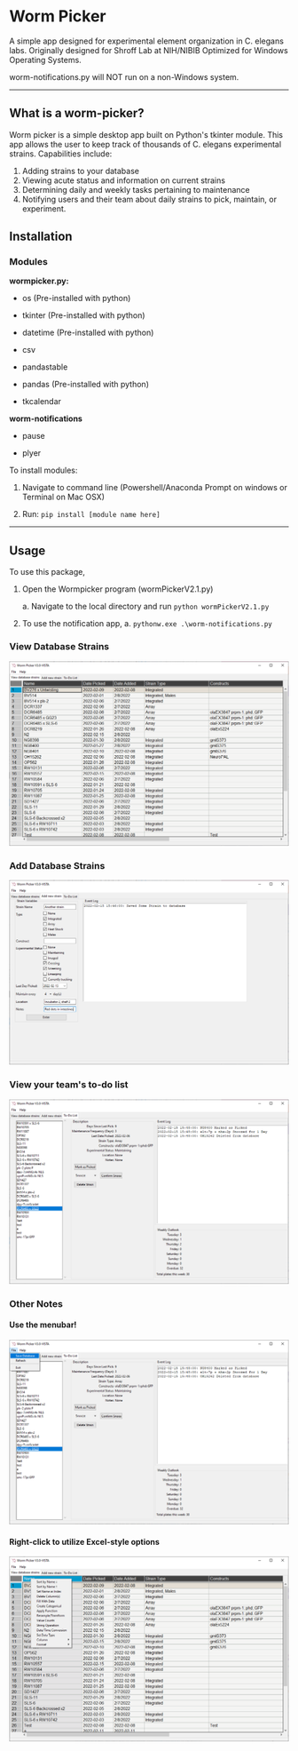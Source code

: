 # Worm Picker
A simple app designed for experimental element organization in C. elegans labs. Originally designed for Shroff Lab at NIH/NIBIB
Optimized for Windows Operating Systems. 

worm-notifications.py will NOT run on a non-Windows system. 

____________________________________________________________
## What is a worm-picker?

Worm picker is a simple desktop app built on Python's tkinter module. This app allows the user to keep track of thousands of C. elegans experimental strains. Capabilities include: 
1. Adding strains to your database
2. Viewing acute status and information on current strains
3. Determining daily and weekly tasks pertaining to maintenance
4. Notifying users and their team about daily strains to pick, maintain, or experiment.

## Installation

### Modules

**wormpicker.py:**

- os (Pre-installed with python)

- tkinter (Pre-installed with python)

- datetime (Pre-installed with python)

- csv

- pandastable

- pandas (Pre-installed with python) 

- tkcalendar 


**worm-notifications**

- pause

- plyer


To install modules: 
1. Navigate to command line (Powershell/Anaconda Prompt on windows or Terminal on Mac OSX)

2. Run: `pip install [module name here]`



____________________________________________________________
## Usage

To use this package, 

1.	Open the Wormpicker program (wormPickerV2.1.py)
	
    a.	Navigate to the local directory and run `python wormPickerV2.1.py`
    
2.	To use the notification app,
    a.	`pythonw.exe .\worm-notifications.py`
    

### View Database Strains

![View your database](images/wp_view.PNG)

### Add Database Strains

![Add strains to your database](images/wp_add.PNG)

### View your team's to-do list

![view the to-do list](images/wp_todo.PNG)

### Other Notes

#### Use the menubar!

![Save images](images/wp_save.PNG)

#### Right-click to utilize Excel-style options

![Use right click in view window](images/wp_viewopt.PNG)
	
	

	

